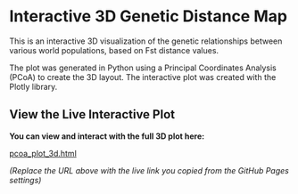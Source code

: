 # Interactive 3D Genetic Distance Map

This is an interactive 3D visualization of the genetic relationships between various world populations, based on Fst distance values.

The plot was generated in Python using a Principal Coordinates Analysis (PCoA) to create the 3D layout. The interactive plot was created with the Plotly library.

## View the Live Interactive Plot

**You can view and interact with the full 3D plot here:**

[pcoa_plot_3d.html](pcoa_plot_3d.html)

*(Replace the URL above with the live link you copied from the GitHub Pages settings)*
